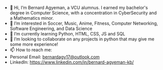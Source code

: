 - 👋 Hi, I’m Bernard Agyeman, a VCU alumnus. I earned my bachelor's degree in Computer Science, with a concentration in CyberSecurity and a Mathematics minor.
- 👀 I’m interested in Soccer, Music, Anime, Fitness, Computer Networking, Software Engineering, and Data Science
- 🌱 I’m currently learning Python, HTML, CSS, JS and SQL
- 💞️ I’m looking to collaborate on any projects in python that may give me some more experience!
- 📫 How to reach me:
- Personal Email: bernardagy17@outlook.com
- LinkedIn: https://www.linkedin.com/in/bernard-agyeman-kb/

<!---
bnard-kba/bnard-kba is a ✨ special ✨ repository because its `README.md` (this file) appears on your GitHub profile.
You can click the Preview link to take a look at your changes.
--->
